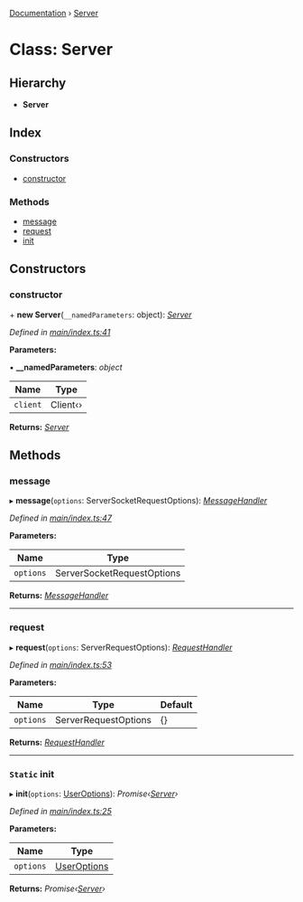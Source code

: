 [Documentation](../README.md) › [Server](server.md)

# Class: Server

## Hierarchy

* **Server**

## Index

### Constructors

* [constructor](server.md#constructor)

### Methods

* [message](server.md#message)
* [request](server.md#request)
* [init](server.md#static-init)

## Constructors

###  constructor

\+ **new Server**(`__namedParameters`: object): *[Server](server.md)*

*Defined in [main/index.ts:41](https://github.com/badbatch/graphql-box/blob/9c9f902/packages/server/src/main/index.ts#L41)*

**Parameters:**

▪ **__namedParameters**: *object*

Name | Type |
------ | ------ |
`client` | Client‹› |

**Returns:** *[Server](server.md)*

## Methods

###  message

▸ **message**(`options`: ServerSocketRequestOptions): *[MessageHandler](../README.md#messagehandler)*

*Defined in [main/index.ts:47](https://github.com/badbatch/graphql-box/blob/9c9f902/packages/server/src/main/index.ts#L47)*

**Parameters:**

Name | Type |
------ | ------ |
`options` | ServerSocketRequestOptions |

**Returns:** *[MessageHandler](../README.md#messagehandler)*

___

###  request

▸ **request**(`options`: ServerRequestOptions): *[RequestHandler](../README.md#requesthandler)*

*Defined in [main/index.ts:53](https://github.com/badbatch/graphql-box/blob/9c9f902/packages/server/src/main/index.ts#L53)*

**Parameters:**

Name | Type | Default |
------ | ------ | ------ |
`options` | ServerRequestOptions | {} |

**Returns:** *[RequestHandler](../README.md#requesthandler)*

___

### `Static` init

▸ **init**(`options`: [UserOptions](../interfaces/useroptions.md)): *Promise‹[Server](server.md)›*

*Defined in [main/index.ts:25](https://github.com/badbatch/graphql-box/blob/9c9f902/packages/server/src/main/index.ts#L25)*

**Parameters:**

Name | Type |
------ | ------ |
`options` | [UserOptions](../interfaces/useroptions.md) |

**Returns:** *Promise‹[Server](server.md)›*
